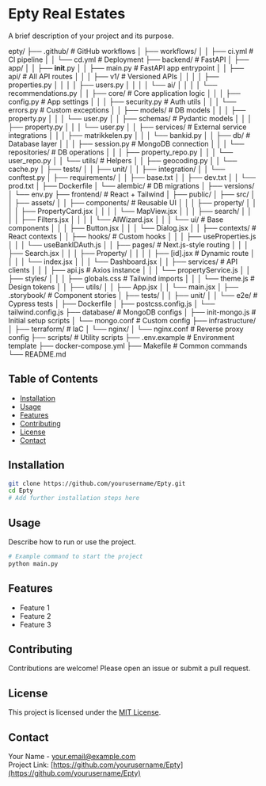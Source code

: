# Epty Real Estates
A brief description of your project and its purpose.


epty/
├── .github/                   # GitHub workflows
│   ├── workflows/
│   │   ├── ci.yml             # CI pipeline
│   │   └── cd.yml             # Deployment
├── backend/                   # FastAPI
│   ├── app/
│   │   ├── __init__.py
│   │   ├── main.py            # FastAPI app entrypoint
│   │   ├── api/               # All API routes
│   │   │   ├── v1/            # Versioned APIs
│   │   │   │   ├── properties.py
│   │   │   │   ├── users.py
│   │   │   │   └── ai/
│   │   │   │       └── recommendations.py
│   │   ├── core/              # Core application logic
│   │   │   ├── config.py      # App settings
│   │   │   ├── security.py    # Auth utils
│   │   │   └── errors.py      # Custom exceptions
│   │   ├── models/            # DB models
│   │   │   ├── property.py
│   │   │   └── user.py
│   │   ├── schemas/           # Pydantic models
│   │   │   ├── property.py
│   │   │   └── user.py
│   │   ├── services/          # External service integrations
│   │   │   ├── matrikkelen.py
│   │   │   └── bankid.py
│   │   ├── db/                # Database layer
│   │   │   ├── session.py     # MongoDB connection
│   │   │   └── repositories/  # DB operations
│   │   │       ├── property_repo.py
│   │   │       └── user_repo.py
│   │   └── utils/             # Helpers
│   │       ├── geocoding.py
│   │       └── cache.py
│   ├── tests/
│   │   ├── unit/
│   │   ├── integration/
│   │   └── conftest.py
│   ├── requirements/
│   │   ├── base.txt
│   │   ├── dev.txt
│   │   └── prod.txt
│   ├── Dockerfile
│   └── alembic/               # DB migrations
│       ├── versions/
│       └── env.py
├── frontend/                  # React + Tailwind
│   ├── public/
│   ├── src/
│   │   ├── assets/
│   │   ├── components/        # Reusable UI
│   │   │   ├── property/
│   │   │   │   ├── PropertyCard.jsx
│   │   │   │   └── MapView.jsx
│   │   │   ├── search/
│   │   │   │   ├── Filters.jsx
│   │   │   │   └── AIWizard.jsx
│   │   │   └── ui/            # Base components
│   │   │       ├── Button.jsx
│   │   │       └── Dialog.jsx
│   │   ├── contexts/          # React contexts
│   │   ├── hooks/             # Custom hooks
│   │   │   ├── useProperties.js
│   │   │   └── useBankIDAuth.js
│   │   ├── pages/             # Next.js-style routing
│   │   │   ├── Search.jsx
│   │   │   ├── Property/
│   │   │   │   ├── [id].jsx   # Dynamic route
│   │   │   │   └── index.jsx
│   │   │   └── Dashboard.jsx
│   │   ├── services/          # API clients
│   │   │   ├── api.js         # Axios instance
│   │   │   └── propertyService.js
│   │   ├── styles/
│   │   │   ├── globals.css    # Tailwind imports
│   │   │   └── theme.js       # Design tokens
│   │   ├── utils/
│   │   ├── App.jsx
│   │   └── main.jsx
│   ├── .storybook/            # Component stories
│   ├── tests/
│   │   ├── unit/
│   │   └── e2e/               # Cypress tests
│   ├── Dockerfile
│   ├── postcss.config.js
│   └── tailwind.config.js
├── database/                  # MongoDB configs
│   ├── init-mongo.js          # Initial setup scripts
│   └── mongo.conf             # Custom config
├── infrastructure/
│   ├── terraform/             # IaC
│   └── nginx/
│       └── nginx.conf         # Reverse proxy config
├── scripts/                   # Utility scripts
├── .env.example               # Environment template
├── docker-compose.yml
├── Makefile                   # Common commands
└── README.md

## Table of Contents

- [Installation](#installation)
- [Usage](#usage)
- [Features](#features)
- [Contributing](#contributing)
- [License](#license)
- [Contact](#contact)

## Installation

```bash
git clone https://github.com/yourusername/Epty.git
cd Epty
# Add further installation steps here
```

## Usage

Describe how to run or use the project.

```bash
# Example command to start the project
python main.py
```

## Features

- Feature 1
- Feature 2
- Feature 3

## Contributing

Contributions are welcome! Please open an issue or submit a pull request.

## License

This project is licensed under the [MIT License](LICENSE).

## Contact

Your Name - your.email@example.com  
Project Link: [https://github.com/yourusername/Epty](https://github.com/yourusername/Epty)




